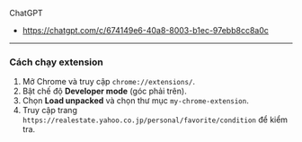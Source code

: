 ChatGPT
- https://chatgpt.com/c/674149e6-40a8-8003-b1ec-97ebb8cc8a0c

---

### Cách chạy extension

1. Mở Chrome và truy cập `chrome://extensions/`.
2. Bật chế độ **Developer mode** (góc phải trên).
3. Chọn **Load unpacked** và chọn thư mục `my-chrome-extension`.
4. Truy cập trang `https://realestate.yahoo.co.jp/personal/favorite/condition` để kiểm tra.